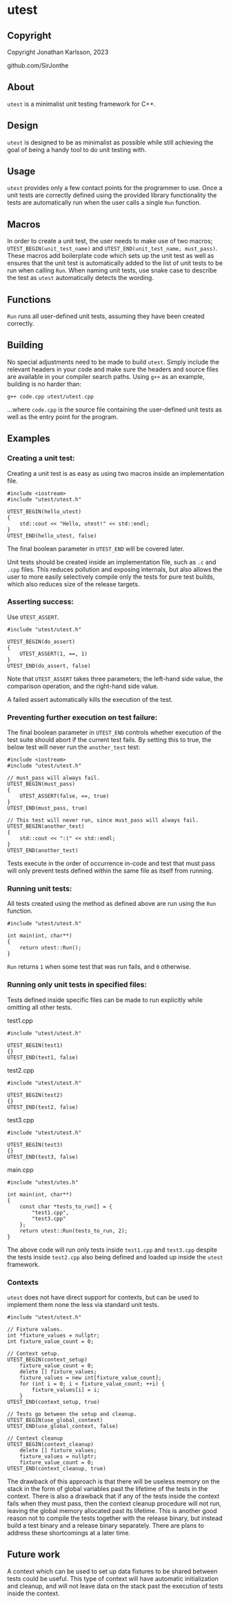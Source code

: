 # utest
## Copyright
Copyright Jonathan Karlsson, 2023

github.com/SirJonthe

## About
`utest` is a minimalist unit testing framework for C++.

## Design
`utest` is designed to be as minimalist as possible while still achieving the goal of being a handy tool to do unit testing with. 

## Usage
`utest` provides only a few contact points for the programmer to use. Once a unit tests are correctly defined using the provided library functionality the tests are automatically run when the user calls a single `Run` function.

## Macros
In order to create a unit test, the user needs to make use of two macros; `UTEST_BEGIN(unit_test_name)` and `UTEST_END(unit_test_name, must_pass)`. These macros add boilerplate code which sets up the unit test as well as ensures that the unit test is automatically added to the list of unit tests to be run when calling `Run`. When naming unit tests, use snake case to describe the test as `utest` automatically detects the wording.

## Functions
`Run` runs all user-defined unit tests, assuming they have been created correctly.

## Building
No special adjustments need to be made to build `utest`. Simply include the relevant headers in your code and make sure the headers and source files are available in your compiler search paths. Using `g++` as an example, building is no harder than:

```
g++ code.cpp utest/utest.cpp
```

...where `code.cpp` is the source file containing the user-defined unit tests as well as the entry point for the program.

## Examples
### Creating a unit test:
Creating a unit test is as easy as using two macros inside an implementation file.

```
#include <iostream>
#include "utest/utest.h"

UTEST_BEGIN(hello_utest)
{
	std::cout << "Hello, utest!" << std::endl;
}
UTEST_END(hello_utest, false)
```

The final boolean parameter in `UTEST_END` will be covered later.

Unit tests should be created inside an implementation file, such as `.c` and `.cpp` files. This reduces pollution and exposing internals, but also allows the user to more easily selectively compile only the tests for pure test builds, which also reduces size of the release targets.

### Asserting success:
Use `UTEST_ASSERT`.

```
#include "utest/utest.h"

UTEST_BEGIN(do_assert)
{
	UTEST_ASSERT(1, ==, 1)
}
UTEST_END(do_assert, false)
```

Note that `UTEST_ASSERT` takes three parameters; the left-hand side value, the comparison operation, and the right-hand side value.

A failed assert automatically kills the execution of the test.

### Preventing further execution on test failure:
The final boolean parameter in `UTEST_END` controls whether execution of the test suite should abort if the current test fails. By setting this to true, the below test will never run the `another_test` test:

```
#include <iostream>
#include "utest/utest.h"

// must_pass will always fail.
UTEST_BEGIN(must_pass)
{
	UTEST_ASSERT(false, ==, true)
}
UTEST_END(must_pass, true)

// This test will never run, since must_pass will always fail.
UTEST_BEGIN(another_test)
{
	std::cout << ":(" << std::endl;
}
UTEST_END(another_test)
```

Tests execute in the order of occurrence in-code and test that must pass will only prevent tests defined within the same file as itself from running.

### Running unit tests:
All tests created using the method as defined above are run using the `Run` function.

```
#include "utest/utest.h"

int main(int, char**)
{
	return utest::Run();
}
```

`Run` returns `1` when some test that was run fails, and `0` otherwise.

### Running only unit tests in specified files:
Tests defined inside specific files can be made to run explicitly while omitting all other tests.

test1.cpp
```
#include "utest/utest.h"

UTEST_BEGIN(test1)
{}
UTEST_END(test1, false)
```

test2.cpp
```
#include "utest/utest.h"

UTEST_BEGIN(test2)
{}
UTEST_END(test2, false)
```

test3.cpp
```
#include "utest/utest.h"

UTEST_BEGIN(test3)
{}
UTEST_END(test3, false)
```

main.cpp
```
#include "utest/utes.h"

int main(int, char**)
{
	const char *tests_to_run[] = {
		"test1.cpp",
		"test3.cpp"
	};
	return utest::Run(tests_to_run, 2);
}
```

The above code will run only tests inside `test1.cpp` and `test3.cpp` despite the tests inside `test2.cpp` also being defined and loaded up inside the `utest` framework.

### Contexts

`utest` does not have direct support for contexts, but can be used to implement them none the less via standard unit tests.

```
#include "utest/utest.h"

// Fixture values.
int *fixture_values = nullptr;
int fixture_value_count = 0;

// Context setup.
UTEST_BEGIN(context_setup)
	fixture_value_count = 0;
	delete [] fixture_values;
	fixture_values = new int[fixture_value_count];
	for (int i = 0; i < fixture_value_count; ++i) {
		fixture_values[i] = i;
	}
UTEST_END(context_setup, true)

// Tests go between the setup and cleanup.
UTEST_BEGIN(use_global_context)
UTEST_END(use_global_context, false)

// Context cleanup
UTEST_BEGIN(context_cleanup)
	delete [] fixture_values;
	fixture_values = nullptr;
	fixture_value_count = 0;
UTEST_END(context_cleanup, true)
```

The drawback of this approach is that there will be useless memory on the stack in the form of global variables past the lifetime of the tests in the context. There is also a drawback that if any of the tests inside the context fails when they must pass, then the context cleanup procedure will not run, leaving the global memory allocated past its lifetime. This is another good reason not to compile the tests together with the release binary, but instead build a test binary and a release binary separately. There are plans to address these shortcomings at a later time.

## Future work
A context which can be used to set up data fixtures to be shared between tests could be useful. This type of context will have automatic initialization and cleanup, and will not leave data on the stack past the execution of tests inside the context.
